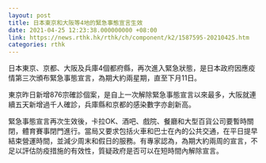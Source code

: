 ```yaml
---
layout: post
title: 日本東京和大阪等4地的緊急事態宣言生效
date: 2021-04-25 12:23:38.000000000 +08:00
link: https://news.rthk.hk/rthk/ch/component/k2/1587595-20210425.htm
categories: rthk
---
```


日本東京、京都、大阪及兵庫4個都府縣，再次進入緊急狀態，是日本政府因應疫情第三次頒布緊急事態宣言，為期大約兩星期，直至下月11日。

東京昨日新增876宗確診個案，是自上一次解除緊急事態宣言以來最多，大阪就連續五天新增過千人確診，兵庫縣和京都的感染數字亦創新高。

緊急事態宣言再次生效後，卡拉OK、酒吧、戲院、餐廳和大型百貨公司要暫時關閉，體育賽事閉門進行。當局又要求包括火車和巴士在內的公共交通，在平日提早結束營運時間，並減少周末和假日的服務。有專家認為，為期大約兩周的宣言，不足以評估防疫措施的有效性，質疑政府是否可以在短時間內解除宣言。
